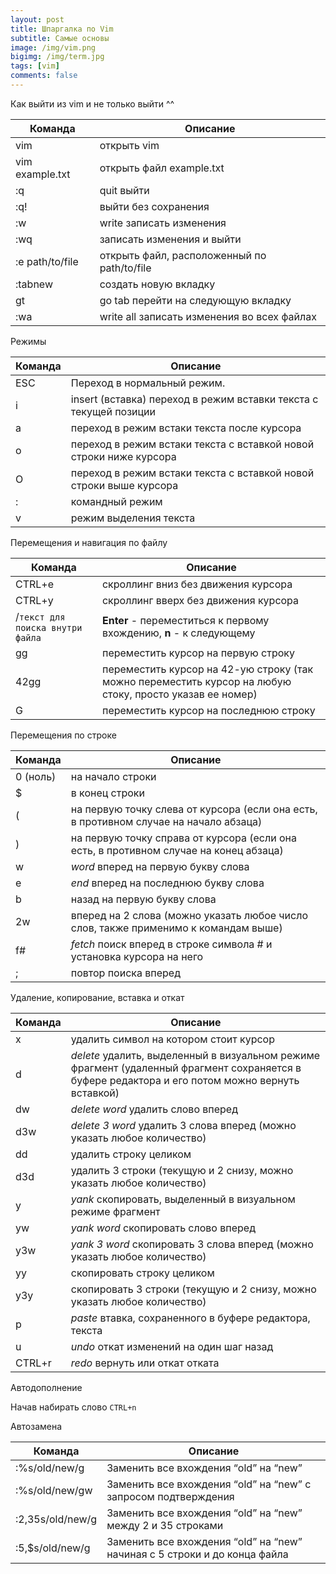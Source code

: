 ```yaml
---
layout: post
title: Шпаргалка по Vim
subtitle: Самые основы
image: /img/vim.png
bigimg: /img/term.jpg
tags: [vim]
comments: false
---
```


Как выйти из vim и не только выйти ^^

| Команда | Описание |
|---------|----------|
| vim | открыть vim |
| vim example.txt | открыть файл example.txt |
| :q | quit выйти |
| :q! | выйти без сохранения |
| :w | write записать изменения |
| :wq | записать изменения и выйти |
| :e path/to/file | открыть файл, расположенный по path/to/file |
| :tabnew | создать новую вкладку |
| gt | go tab перейти на следующую вкладку |
| :wa | write all записать изменения во всех файлах |

Режимы

| Команда | Описание |
|---------|----------|
| ESC | Переход в нормальный режим. |
| i | insert (вставка) переход в режим вставки текста с текущей позиции |
| a | переход в режим встаки текста после курсора |
| o | переход в режим встаки текста с вставкой новой строки ниже курсора |
| O | переход в режим встаки текста с вставкой новой строки выше курсора |
| : | командный режим |
| v | режим выделения текста |

Перемещения и навигация по файлу

| Команда | Описание |
|---------|----------|
| CTRL+e | скроллинг вниз без движения курсора |
| CTRL+y | скроллинг вверх без движения курсора |
| /`текст для поиска внутри файла` | **Enter** - переместиться к первому вхождению, **n** - к следующему |
| gg | переместить курсор на первую строку |
| 42gg | переместить курсор на 42-ую строку (так можно переместить курсор на любую стоку, просто указав ее номер) |
| G | переместить курсор на последнюю строку |

Перемещения по строке

| Команда | Описание |
|---------|----------|
| 0 (ноль) | на начало строки |
| $ | в конец строки |
| ( | на первую точку слева от курсора (если она есть, в противном случае на начало абзаца) |
| ) | на первую точку справа от курсора (если она есть, в противном случае на конец абзаца) |
| w | *word* вперед на первую букву слова |
| e | *end* вперед на последнюю букву слова |
| b | назад на первую букву слова |
| 2w | вперед на 2 слова (можно указать любое число слов, также применимо к командам выше) |
| f# | *fetch* поиск вперед в строке символа # и установка курсора на него |
| ; | повтор поиска вперед |

Удаление, копирование, вставка и откат

| Команда | Описание |
|---------|----------|
| x | удалить символ на котором стоит курсор |
| d | *delete* удалить, выделенный в визуальном режиме фрагмент (удаленный фрагмент сохраняется в буфере редактора и его потом можно вернуть вставкой) |
| dw | *delete word* удалить слово вперед |
| d3w | *delete 3 word* удалить 3 слова вперед (можно указать любое количество) |
| dd | удалить строку целиком |
| d3d | удалить 3 строки (текущую и 2 снизу, можно указать любое количество) |
| y | *yank* скопировать, выделенный в визуальном режиме фрагмент |
| yw | *yank word* скопировать слово вперед |
| y3w | *yank 3 word* скопировать 3 слова вперед (можно указать любое количество) |
| yy | скопировать строку целиком |
| y3y | скопировать 3 строки (текущую и 2 снизу, можно указать любое количество) |
| p | *paste* втавка, сохраненного в буфере редактора, текста |
| u | *undo* откат изменений на один шаг назад |
| CTRL+r | *redo* вернуть или откат отката |

Автодополнение

Начав набирать слово `CTRL+n`

Автозамена

| Команда | Описание |
|---------|----------|
| :%s/old/new/g | Заменить все вхождения “old” на “new” |
| :%s/old/new/gw | Заменить все вхождения “old” на “new” с запросом подтверждения |
| :2,35s/old/new/g | Заменить все вхождения “old” на “new” между 2 и 35 строками |
| :5,$s/old/new/g | Заменить все вхождения “old” на “new” начиная с 5 строки и до конца файла |

